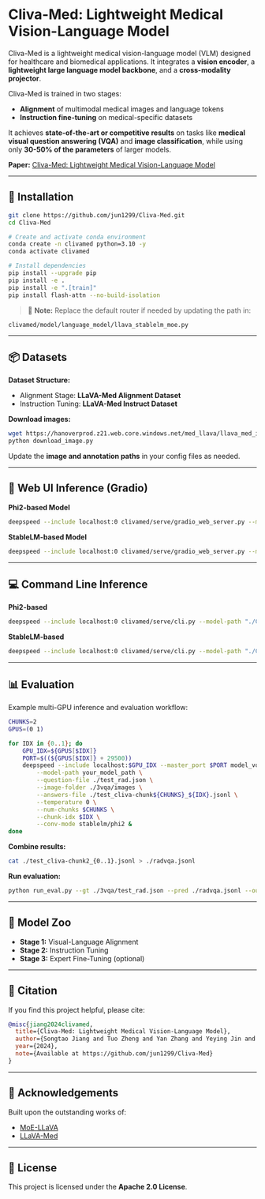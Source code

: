 # Cliva-Med: Lightweight Medical Vision-Language Model

Cliva-Med is a lightweight medical vision-language model (VLM) designed for healthcare and biomedical applications. It integrates a **vision encoder**, a **lightweight large language model backbone**, and a **cross-modality projector**.

Cliva-Med is trained in two stages:
- **Alignment** of multimodal medical images and language tokens
- **Instruction fine-tuning** on medical-specific datasets

It achieves **state-of-the-art or competitive results** on tasks like **medical visual question answering (VQA)** and **image classification**, while using only **30-50% of the parameters** of larger models.

**Paper:** [Cliva-Med: Lightweight Medical Vision-Language Model](https://github.com/jun1299/Cliva-Med)

---

## 🔧 Installation

```bash
git clone https://github.com/jun1299/Cliva-Med.git
cd Cliva-Med

# Create and activate conda environment
conda create -n clivamed python=3.10 -y
conda activate clivamed

# Install dependencies
pip install --upgrade pip
pip install -e .
pip install -e ".[train]"
pip install flash-attn --no-build-isolation
```

> 📌 **Note:** Replace the default router if needed by updating the path in:
```
clivamed/model/language_model/llava_stablelm_moe.py
```

---

## 📦 Datasets

**Dataset Structure:**
- Alignment Stage: **LLaVA-Med Alignment Dataset**
- Instruction Tuning: **LLaVA-Med Instruct Dataset**

**Download images:**
```bash
wget https://hanoverprod.z21.web.core.windows.net/med_llava/llava_med_image_urls.jsonl
python download_image.py
```

Update the **image and annotation paths** in your config files as needed.

---

## 🚀 Web UI Inference (Gradio)

**Phi2-based Model**
```bash
deepspeed --include localhost:0 clivamed/serve/gradio_web_server.py --model-path "./ClivaMed-phi2"
```

**StableLM-based Model**
```bash
deepspeed --include localhost:0 clivamed/serve/gradio_web_server.py --model-path "./ClivaMed-stablelm-1.6b"
```

---

## 💻 Command Line Inference

**Phi2-based**
```bash
deepspeed --include localhost:0 clivamed/serve/cli.py --model-path "./ClivaMed-phi2" --image-file "image.jpg"
```

**StableLM-based**
```bash
deepspeed --include localhost:0 clivamed/serve/cli.py --model-path "./ClivaMed-stablelm-1.6b" --image-file "image.jpg"
```

---

## 📊 Evaluation

Example multi-GPU inference and evaluation workflow:

```bash
CHUNKS=2
GPUS=(0 1)

for IDX in {0..1}; do
    GPU_IDX=${GPUS[$IDX]}
    PORT=$((${GPUS[$IDX]} + 29500))
    deepspeed --include localhost:$GPU_IDX --master_port $PORT model_vqa_med.py \
        --model-path your_model_path \
        --question-file ./test_rad.json \
        --image-folder ./3vqa/images \
        --answers-file ./test_cliva-chunk${CHUNKS}_${IDX}.jsonl \
        --temperature 0 \
        --num-chunks $CHUNKS \
        --chunk-idx $IDX \
        --conv-mode stablelm/phi2 &
done
```

**Combine results:**
```bash
cat ./test_cliva-chunk2_{0..1}.jsonl > ./radvqa.jsonl
```

**Run evaluation:**
```bash
python run_eval.py --gt ./3vqa/test_rad.json --pred ./radvqa.jsonl --output ./data_RAD/wrong_answers.json
```

---

## 📁 Model Zoo

- **Stage 1:** Visual-Language Alignment
- **Stage 2:** Instruction Tuning
- **Stage 3:** Expert Fine-Tuning (optional)

---

## 📑 Citation

If you find this project helpful, please cite:

```bibtex
@misc{jiang2024clivamed,
  title={Cliva-Med: Lightweight Medical Vision-Language Model},
  author={Songtao Jiang and Tuo Zheng and Yan Zhang and Yeying Jin and Li Yuan and Zuozhu Liu},
  year={2024},
  note={Available at https://github.com/jun1299/Cliva-Med}
}
```

---

## 🙏 Acknowledgements

Built upon the outstanding works of:
- [MoE-LLaVA](https://github.com/OpenGVLab/MoE-LLaVA)
- [LLaVA-Med](https://github.com/OpenGVLab/LLaVA-Med)

---

## 📜 License

This project is licensed under the **Apache 2.0 License**.
